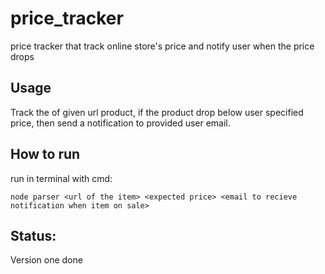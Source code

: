 # price_tracker

price tracker that track online store's price and notify user when the price drops

## Usage

Track the of given url product, if the product drop below user specified price, then send a notification to provided user email.

## How to run

run in terminal with cmd:

```
node parser <url of the item> <expected price> <email to recieve notification when item on sale>
```

## Status:

Version one done
